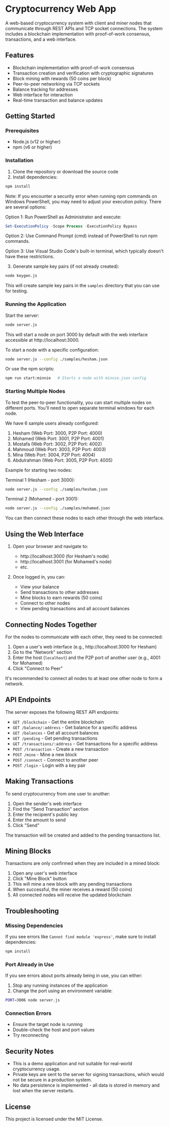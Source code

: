 # Cryptocurrency Web App

A web-based cryptocurrency system with client and miner nodes that communicate through REST APIs and TCP socket connections. The system includes a blockchain implementation with proof-of-work consensus, transactions, and a web interface.

## Features

- Blockchain implementation with proof-of-work consensus
- Transaction creation and verification with cryptographic signatures
- Block mining with rewards (50 coins per block)
- Peer-to-peer networking via TCP sockets
- Balance tracking for addresses
- Web interface for interaction
- Real-time transaction and balance updates

## Getting Started

### Prerequisites

- Node.js (v12 or higher)
- npm (v6 or higher)

### Installation

1. Clone the repository or download the source code
2. Install dependencies:

```bash
npm install
```

Note: If you encounter a security error when running npm commands on Windows PowerShell, you may need to adjust your execution policy. There are several options:

Option 1: Run PowerShell as Administrator and execute:
```powershell
Set-ExecutionPolicy -Scope Process -ExecutionPolicy Bypass
```

Option 2: Use Command Prompt (cmd) instead of PowerShell to run npm commands.

Option 3: Use Visual Studio Code's built-in terminal, which typically doesn't have these restrictions.

3. Generate sample key pairs (if not already created):

```bash
node keygen.js
```

This will create sample key pairs in the `samples` directory that you can use for testing.

### Running the Application

Start the server:

```bash
node server.js
```

This will start a node on port 3000 by default with the web interface accessible at http://localhost:3000.

To start a node with a specific configuration:

```bash
node server.js --config ./samples/hesham.json
```

Or use the npm scripts:

```bash
npm run start:minnie   # Starts a node with minnie.json config
```

### Starting Multiple Nodes

To test the peer-to-peer functionality, you can start multiple nodes on different ports. You'll need to open separate terminal windows for each node.

We have 6 sample users already configured:

1. Hesham (Web Port: 3000, P2P Port: 4000)
2. Mohamed (Web Port: 3001, P2P Port: 4001)
3. Mostafa (Web Port: 3002, P2P Port: 4002)
4. Mahmoud (Web Port: 3003, P2P Port: 4003)
5. Mina (Web Port: 3004, P2P Port: 4004)
6. Abdulrahman (Web Port: 3005, P2P Port: 4005)

Example for starting two nodes:

Terminal 1 (Hesham - port 3000):
```bash
node server.js --config ./samples/hesham.json
```

Terminal 2 (Mohamed - port 3001):
```bash
node server.js --config ./samples/mohamed.json
```

You can then connect these nodes to each other through the web interface.

## Using the Web Interface

1. Open your browser and navigate to:
   - http://localhost:3000 (for Hesham's node)
   - http://localhost:3001 (for Mohamed's node)
   - etc.

2. Once logged in, you can:
   - View your balance
   - Send transactions to other addresses
   - Mine blocks to earn rewards (50 coins)
   - Connect to other nodes
   - View pending transactions and all account balances

## Connecting Nodes Together

For the nodes to communicate with each other, they need to be connected:

1. Open a user's web interface (e.g., http://localhost:3000 for Hesham)
2. Go to the "Network" section
3. Enter the host (`localhost`) and the P2P port of another user (e.g., 4001 for Mohamed)
4. Click "Connect to Peer"

It's recommended to connect all nodes to at least one other node to form a network.

## API Endpoints

The server exposes the following REST API endpoints:

- `GET /blockchain` - Get the entire blockchain
- `GET /balance/:address` - Get balance for a specific address
- `GET /balances` - Get all account balances
- `GET /pending` - Get pending transactions
- `GET /transactions/:address` - Get transactions for a specific address
- `POST /transaction` - Create a new transaction
- `POST /mine` - Mine a new block
- `POST /connect` - Connect to another peer
- `POST /login` - Login with a key pair

## Making Transactions

To send cryptocurrency from one user to another:

1. Open the sender's web interface
2. Find the "Send Transaction" section
3. Enter the recipient's public key
4. Enter the amount to send
5. Click "Send"

The transaction will be created and added to the pending transactions list.

## Mining Blocks

Transactions are only confirmed when they are included in a mined block:

1. Open any user's web interface
2. Click "Mine Block" button
3. This will mine a new block with any pending transactions
4. When successful, the miner receives a reward (50 coins)
5. All connected nodes will receive the updated blockchain

## Troubleshooting

### Missing Dependencies
If you see errors like `Cannot find module 'express'`, make sure to install dependencies:

```bash
npm install
```

### Port Already in Use
If you see errors about ports already being in use, you can either:

1. Stop any running instances of the application
2. Change the port using an environment variable:

```bash
PORT=3006 node server.js
```

### Connection Errors
- Ensure the target node is running
- Double-check the host and port values
- Try reconnecting

## Security Notes

- This is a demo application and not suitable for real-world cryptocurrency usage.
- Private keys are sent to the server for signing transactions, which would not be secure in a production system.
- No data persistence is implemented - all data is stored in memory and lost when the server restarts.

## License

This project is licensed under the MIT License. 